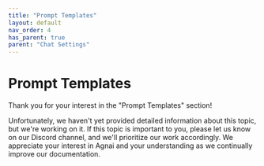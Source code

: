```yaml
---
title: "Prompt Templates"
layout: default
nav_order: 4
has_parent: true
parent: "Chat Settings"
---
```

# Prompt Templates

Thank you for your interest in the "Prompt Templates" section!

Unfortunately, we haven't yet provided detailed information about this topic, but we're working on it. If this topic is important to you, please let us know on our Discord channel, and we'll prioritize our work accordingly. We appreciate your interest in Agnai and your understanding as we continually improve our documentation.

